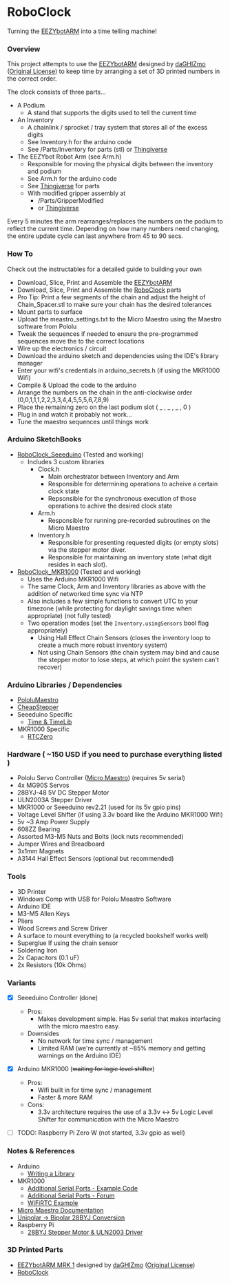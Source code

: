 # RoboClock

Turning the [EEZYbotARM](https://www.thingiverse.com/thing:1015238) into a time telling machine! 

### Overview
This project attempts to use the [EEZYbotARM](https://www.thingiverse.com/thing:1015238) designed by [daGHIZmo](https://www.thingiverse.com/daGHIZmo) ([Original License](https://creativecommons.org/licenses/by-nc/4.0/legalcode)) to keep time by arranging a set of 3D printed numbers in the correct order.

The clock consists of three parts...
*  A Podium
    *  A stand that supports the digits used to tell the current time
*  An Inventory
    *  A chainlink / sprocket / tray system that stores all of the excess digits
    *  See Inventory.h for the arduino code
    *  See /Parts/Inventory for parts (stl) or [Thingiverse](https://www.thingiverse.com/thing:4457850/files)
*  The EEZYbot Robot Arm (see Arm.h)
    *  Responsible for moving the physical digits between the inventory and podium
    *  See Arm.h for the arduino code
    *  See [Thingiverse](https://www.thingiverse.com/thing:1015238) for parts
    *  With modified gripper assembly at 
       *  /Parts/GripperModified
       *  or [Thingiverse](https://www.thingiverse.com/thing:4457850)

Every 5 minutes the arm rearranges/replaces the numbers on the podium to reflect the current time. Depending on how many numbers need changing, the entire update cycle can last anywhere from 45 to 90 secs.

### How To
Check out the instructables for a detailed guide to building your own
*  Download, Slice, Print and Assemble the [EEZYbotARM](https://www.thingiverse.com/thing:1015238) 
*  Download, Slice, Print and Assemble the [RoboClock](https://www.thingiverse.com/thing:4457850) parts
*  Pro Tip: Print a few segments of the chain and adjust the height of Chain_Spacer.stl to make sure your chain has the desired tolerances
*  Mount parts to surface
*  Upload the meastro_settings.txt to the Micro Maestro using the Maestro software from Pololu
*  Tweak the sequences if needed to ensure the pre-programmed sequences move the to the correct locations
*  Wire up the electronics / circuit
*  Download the arduino sketch and dependencies using the IDE's library manager
*  Enter your wifi's credentials in arduino_secrets.h (if using the MKR1000 Wifi)
*  Compile & Upload the code to the arduino
*  Arrange the numbers on the chain in the anti-clockwise order (0,0,1,1,1,2,2,3,3,4,4,5,5,5,6,7,8,9)
*  Place the remaining zero on the last podium slot ( _ , _ , _ , 0 ) 
*  Plug in and watch it probably not work...
*  Tune the maestro sequences until things work 

### Arduino SketchBooks
*  [RoboClock_Seeeduino](https://gitlab.com/btoms20/robotclock/-/tree/master/clock_seeeduino) (Tested and working)
    *  Includes 3 custom libraries
        *  Clock.h
            *  Main orchestrator between Inventory and Arm
            *  Responsible for determining operations to acheive a certain clock state
            *  Repsonsible for the synchronous execution of those operations to achive the desired clock state
        * Arm.h
            *  Responsible for running pre-recorded subroutines on the Micro Maestro
        * Inventory.h
            *  Responsible for presenting requested digits (or empty slots) via the stepper motor diver.
            *  Responsible for maintaining an inventory state (what digit resides in each slot).
*  [RoboClock_MKR1000](https://gitlab.com/btoms20/robotclock/-/tree/master/clock_mkr1000) (Tested and working)
    *  Uses the Arduino MKR1000 Wifi
    *  The same Clock, Arm and Inventory libraries as above with the addition of networked time sync via NTP
    *  Also includes a few simple functions to convert UTC to your timezone (while protecting for daylight savings time when appropriate) (not fully tested)
    *  Two operation modes (set the ```Inventory.usingSensors``` bool flag appropriately)
        *  Using Hall Effect Chain Sensors (closes the inventory loop to create a much more robust inventory system)
        *  Not using Chain Sensors (the chain system may bind and cause the stepper motor to lose steps, at which point the system can't recover)

### Arduino Libraries / Dependencies
*  [PololuMaestro](https://github.com/pololu/maestro-arduino)
*  [CheapStepper](https://github.com/tyhenry/CheapStepper)
*  Seeeduino Specific
    *  [Time & TimeLib](https://github.com/PaulStoffregen)
*  MKR1000 Specific
    *  [RTCZero](https://github.com/arduino-libraries/RTCZero/blob/master/src/RTCZero.h)

### Hardware ( ~150 USD if you need to purchase everything listed )
*  Pololu Servo Controller ([Micro Maestro](https://www.pololu.com/product/1350)) (requires 5v serial)
*  4x MG90S Servos
*  28BYJ-48 5V DC Stepper Motor 
*  ULN2003A Stepper Driver
*  MKR1000 or Seeeduino rev2.21 (used for its 5v gpio pins)
*  Voltage Level Shifter (if using 3.3v board like the Arduino MKR1000 Wifi)
*  5v ~3 Amp Power Supply
*  608ZZ Bearing
*  Assorted M3-M5 Nuts and Bolts (lock nuts recommended)
*  Jumper Wires and Breadboard
*  3x1mm Magnets
*  A3144 Hall Effect Sensors (optional but recommended)

### Tools
*  3D Printer
*  Windows Comp with USB for Pololu Meastro Software 
*  Arduino IDE
*  M3-M5 Allen Keys
*  Pliers
*  Wood Screws and Screw Driver
*  A surface to mount everything to (a recycled bookshelf works well)
*  Superglue
If using the chain sensor
*  Soldering Iron
*  2x Capacitors (0.1 uF)
*  2x Resistors (10k Ohms)


### Variants
* [x]  Seeeduino Controller (done)
    *  Pros:
        *  Makes development simple. Has 5v serial that makes interfacing with the micro maestro easy.
    *  Downsides 
        * No network for time sync / management 
        * Limited RAM (we're currently at ~85% memory and getting warnings on the Arduino IDE)
* [x]  Arduino MKR1000 (~~waiting for logic level shifter~~)
    *  Pros:
        *  Wifi built in for time sync / management
        *  Faster & more RAM
    *  Cons:
        *  3.3v architecture requires the use of a 3.3v <-> 5v Logic Level Shifter for communication with the Micro Maestro
* [ ]  TODO: Raspberry Pi Zero W (not started, 3.3v gpio as well)


### Notes & References
*  Arduino 
    * [Writing a Library](https://www.arduino.cc/en/Hacking/LibraryTutorial)  
*  MKR1000
    *  [Additional Serial Ports - Example Code](https://github.com/guywithaview/Arduino-Test/blob/master/sercom/sercom.ino)
    *  [Additional Serial Ports - Forum](https://forum.arduino.cc/index.php?topic=393296.0)
    *  [WiFiRTC Example](https://www.arduino.cc/en/Tutorial/WiFiRTC)
*  [Micro Maestro Documentation](https://www.pololu.com/product/1350)
*  [Unipolar -> Bipolar 28BYJ Conversion](https://coeleveld.com/wp-content/uploads/2016/10/Modifying-a-28BYJ-48-step-motor-from-unipolar-to-bipolar.pdf)
*  Raspberry Pi
    *  [28BYJ Stepper Motor & ULN2003 Driver](https://learn.adafruit.com/adafruits-raspberry-pi-lesson-10-stepper-motors/overview)  

### 3D Printed Parts
*  [EEZYbotARM MRK 1](https://www.thingiverse.com/thing:1015238) designed by [daGHIZmo](https://www.thingiverse.com/daGHIZmo) ([Original License](https://creativecommons.org/licenses/by-nc/4.0/legalcode))
*  [RoboClock](https://www.thingiverse.com/thing:4457850)